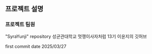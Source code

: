## 프로젝트 설명
### 프로젝트 팀원

"SyraYunji" repository
성균관대학교 멋쟁이사자처럼 13기 이윤지의 깃허브

first commit date 2025/03/27